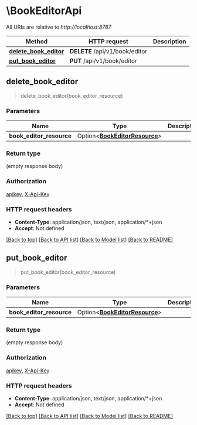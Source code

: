 # \BookEditorApi

All URIs are relative to *http://localhost:8787*

Method | HTTP request | Description
------------- | ------------- | -------------
[**delete_book_editor**](BookEditorApi.md#delete_book_editor) | **DELETE** /api/v1/book/editor | 
[**put_book_editor**](BookEditorApi.md#put_book_editor) | **PUT** /api/v1/book/editor | 



## delete_book_editor

> delete_book_editor(book_editor_resource)


### Parameters


Name | Type | Description  | Required | Notes
------------- | ------------- | ------------- | ------------- | -------------
**book_editor_resource** | Option<[**BookEditorResource**](BookEditorResource.md)> |  |  |

### Return type

 (empty response body)

### Authorization

[apikey](../README.md#apikey), [X-Api-Key](../README.md#X-Api-Key)

### HTTP request headers

- **Content-Type**: application/json, text/json, application/*+json
- **Accept**: Not defined

[[Back to top]](#) [[Back to API list]](../README.md#documentation-for-api-endpoints) [[Back to Model list]](../README.md#documentation-for-models) [[Back to README]](../README.md)


## put_book_editor

> put_book_editor(book_editor_resource)


### Parameters


Name | Type | Description  | Required | Notes
------------- | ------------- | ------------- | ------------- | -------------
**book_editor_resource** | Option<[**BookEditorResource**](BookEditorResource.md)> |  |  |

### Return type

 (empty response body)

### Authorization

[apikey](../README.md#apikey), [X-Api-Key](../README.md#X-Api-Key)

### HTTP request headers

- **Content-Type**: application/json, text/json, application/*+json
- **Accept**: Not defined

[[Back to top]](#) [[Back to API list]](../README.md#documentation-for-api-endpoints) [[Back to Model list]](../README.md#documentation-for-models) [[Back to README]](../README.md)

